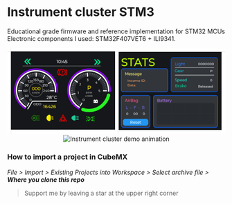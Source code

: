 # Instrument cluster STM3
Educational grade firmware and reference implementation for STM32 MCUs
Electronic components I used: STM32F407VET6 + ILI9341.
<div align="center">
  <img src="Img/d064f724-718f-4ddb-907f-fbcb4982ec22.png" alt="Comprehensive Layout" width="640" />
</div>
<div align="center">
  <img src="Img/IMG_0197.gif" alt="Instrument cluster demo animation" width="640" />
</div>

### How to import a project in CubeMX
 _File > Import > Existing Projects into Workspace > Select archive file > ***Where you clone this repo***_
 > Support me by leaving a star at the upper right corner
